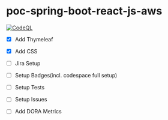 # poc-spring-boot-react-js-aws

[![CodeQL](https://github.com/d4rkr0n1n/poc-spring-boot-react-js-aws/actions/workflows/codeql.yml/badge.svg)](https://github.com/d4rkr0n1n/poc-spring-boot-react-js-aws/actions/workflows/codeql.yml)

- [x] Add Thymeleaf
- [X] Add CSS
- [ ] Jira Setup
- [ ] Setup Badges(incl. codespace full setup)
- [ ] Setup Tests
- [ ] Setup Issues
- [ ] Add DORA Metrics


